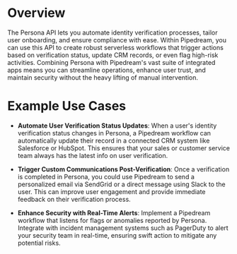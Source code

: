 # Overview

The Persona API lets you automate identity verification processes, tailor user onboarding, and ensure compliance with ease. Within Pipedream, you can use this API to create robust serverless workflows that trigger actions based on verification status, update CRM records, or even flag high-risk activities. Combining Persona with Pipedream's vast suite of integrated apps means you can streamline operations, enhance user trust, and maintain security without the heavy lifting of manual intervention.

# Example Use Cases

- **Automate User Verification Status Updates**: When a user's identity verification status changes in Persona, a Pipedream workflow can automatically update their record in a connected CRM system like Salesforce or HubSpot. This ensures that your sales or customer service team always has the latest info on user verification.

- **Trigger Custom Communications Post-Verification**: Once a verification is completed in Persona, you could use Pipedream to send a personalized email via SendGrid or a direct message using Slack to the user. This can improve user engagement and provide immediate feedback on their verification process.

- **Enhance Security with Real-Time Alerts**: Implement a Pipedream workflow that listens for flags or anomalies reported by Persona. Integrate with incident management systems such as PagerDuty to alert your security team in real-time, ensuring swift action to mitigate any potential risks.
